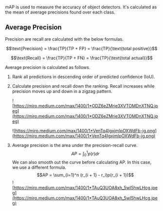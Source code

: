 mAP is used to measure the accuracy of object detectors. It's calculated as the mean of average precisions found over each class.

## Average Precision
Precision are recall are calculated with the below formulas.

$$\text{Precision} = \frac{TP}{TP + FP} = \frac{TP}{\text{total positive}}$$

$$\text{Recall} = \frac{TP}{TP + FN} = \frac{TP}{\text{total actual}}$$

Average precision is calculated as follows.
1. Rank all predictions in descending order of predicted confidence (IoU).
2. Calculate precision and recall down the ranking. Recall increases while precision moves up and down in a zigzag pattern.

    ![https://miro.medium.com/max/1400/1*ODZ6eZMrie3XVTOMDnXTNQ.jpeg](https://miro.medium.com/max/1400/1*ODZ6eZMrie3XVTOMDnXTNQ.jpeg)
    
    ![https://miro.medium.com/max/1400/1*VenTq4IgxjmIpOXWdFb-jg.png](https://miro.medium.com/max/1400/1*VenTq4IgxjmIpOXWdFb-jg.png)
    
3. Average precision is the area under the precision-recall curve. $$AP = \int_0^1 p(r)dr$$
	We can also smooth out the curve before calculating AP. In this case, we use a different formula. $$AP = \sum_{i=1}^n (r_{i + 1} - r_i)p(r_{i + 1})$$
	![https://miro.medium.com/max/1400/1*TAuQ3UOA8xh_5wI5hwLHcg.jpeg](https://miro.medium.com/max/1400/1*TAuQ3UOA8xh_5wI5hwLHcg.jpeg)
    